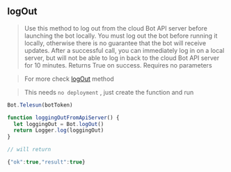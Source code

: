 ## logOut

> Use this method to log out from the cloud Bot API server before launching the bot locally. You must log out the bot before running it locally, otherwise there is no guarantee that the bot will receive updates. After a successful call, you can immediately log in on a local server, but will not be able to log in back to the cloud Bot API server for 10 minutes. Returns True on success. Requires no parameters

> For more check [logOut](https://core.telegram.org/bots/api#logout) method

> This needs `no deployment` , just create the function and run

```js
Bot.Telesun(botToken)

function loggingOutFromApiServer() {
  let loggingOut = Bot.logOut()
  return Logger.log(loggingOut)
}

// will return

{"ok":true,"result":true}
```
